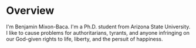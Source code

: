 # Overview

I'm Benjamin Mixon-Baca. I'm a Ph.D. student from Arizona State University. I like to cause problems for authoritarians, tyrants, and anyone infringing on our God-given rights to life, liberty, and the persuit of happiness.
